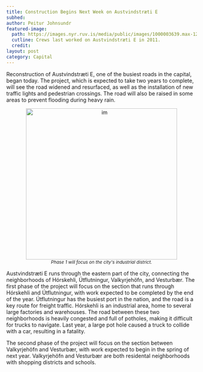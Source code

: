 ```yaml
---
title: Construction Begins Next Week on Austvindstræti E
subhed: 
author: Peitur Johnsundr
featured-image: 
  path: https://images.nyr.ruv.is/media/public/images/1000003639.max-1200x900.jpg
  cutline: Crews last worked on Austvindstræti E in 2011.
  credit: 
layout: post
category: Capital
---
```


Reconstruction of Austvindstræti E, one of the busiest roads in the capital, began today. The project, which is expected to take two years to complete, will see the road widened and resurfaced, as well as the installation of new traffic lights and pedestrian crossings. The road will also be raised in some areas to prevent flooding during heavy rain.

<div style="text-align: center">
    <img src="{{ site.baseurl }}/assets/img/construct-map.png" alt="im" width="400"/>
    <br>
    <em><small>Phase 1 will focus on the city's industrial district.</small></em>
</div>

Austvindstræti E runs through the eastern part of the city, connecting the neighborhoods of Hórskehli, Útflutningur, Valkyrjehöfn, and Vesturbær. The first phase of the project will focus on the section that runs through Hórskehli and Útflutningur, with work expected to be completed by the end of the year. Útflutningur has the busiest port in the nation, and the road is a key route for freight traffic. Hórskehli is an industrial area, home to several large factories and warehouses. The road between these two neighborhoods is heavily congested and full of potholes, making it difficult for trucks to navigate. Last year, a large pot hole caused a truck to collide with a car, resulting in a fatality.

The second phase of the project will focus on the section between Valkyrjehöfn and Vesturbær, with work expected to begin in the spring of next year. Valkyrjehöfn and Vesturbær are both residental neighborhoods with shopping districts and schools. 